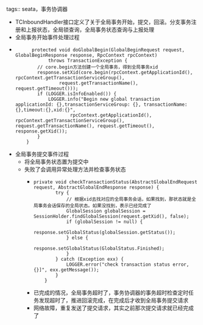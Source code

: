 tags:: seata，事务协调器

- TCInboundHandler接口定义了关于全局事务开始，提交，回滚。分支事务注册和上报状态，全局锁查询，全局事务状态查询与上报处理
- 全局事务开始事件处理过程
- ```
  	    protected void doGlobalBegin(GlobalBeginRequest request, GlobalBeginResponse response, RpcContext rpcContext)
              throws TransactionException {
          // core.begin方法创建一个全局事务，得到全局事务xid
          response.setXid(core.begin(rpcContext.getApplicationId(), rpcContext.getTransactionServiceGroup(),
                  request.getTransactionName(), request.getTimeout()));
          if (LOGGER.isInfoEnabled()) {
              LOGGER.info("Begin new global transaction applicationId: {},transactionServiceGroup: {}, transactionName: {},timeout:{},xid:{}",
                      rpcContext.getApplicationId(), rpcContext.getTransactionServiceGroup(), request.getTransactionName(), request.getTimeout(), response.getXid());
          }
      }
  ```
- 全局事务提交事件过程
	- 将全局事务状态置为提交中
	- 失败了会调用异常处理方法并检查事务状态
		- ```
		  private void checkTransactionStatus(AbstractGlobalEndRequest request, AbstractGlobalEndResponse response) {
		          try {
		              // 根据xid去找对应的全局事务会话，如果找到，那状态就是全局事务会话保存的全局状态。如果没找到，表示已经完成了
		              GlobalSession globalSession = SessionHolder.findGlobalSession(request.getXid(), false);
		              if (globalSession != null) {
		                  response.setGlobalStatus(globalSession.getStatus());
		              } else {
		                  response.setGlobalStatus(GlobalStatus.Finished);
		              }
		          } catch (Exception exx) {
		              LOGGER.error("check transaction status error,{}]", exx.getMessage());
		          }
		      }
		  ```
		- 已完成的情况，全局事务超时了，事务协调器的事务超时检查定时任务发现超时了，推进回滚完成，在完成后才收到全局事务提交请求
		- 网络故障，重复发送了提交请求，其实之前那次提交请求就已经完成了